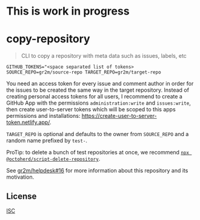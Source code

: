 # This is work in progress

# copy-repository

> CLI to copy a repository with meta data such as issues, labels, etc

```
GITHUB_TOKENS="<space separated list of tokens> SOURCE_REPO=gr2m/source-repo TARGET_REPO=gr2m/target-repo
```

You need an access token for every issue and comment author in order for the issues to be created the same way in the target repository. Instead of creating personal access tokens for all users, I recommend to create a GitHub App with the permissions `administration:write` and `issues:write`, then create user-to-server tokens which will be scoped to this apps permissions and installations: https://create-user-to-server-token.netlify.app/.

`TARGET_REPO` is optional and defaults to the owner from `SOURCE_REPO` and a random name prefixed by `test-`.

ProTip: to delete a bunch of test repositories at once, we recommend [`npx @octoherd/script-delete-repository`](https://github.com/octoherd/script-delete-repository#readme).

See [gr2m/helpdesk#16](https://github.com/gr2m/helpdesk/issues/16) for more information about this repository and its motivation.

## License

[ISC](LICENSE)
